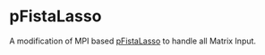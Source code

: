 # pFistaLasso
A modification of MPI based [pFistaLasso](http://www.math.ucla.edu/~wotaoyin/papers/GRock/p-fista.html) to handle all Matrix Input.
